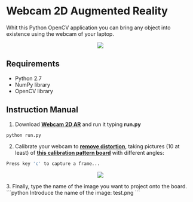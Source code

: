 # Webcam 2D Augmented Reality

Whit this Python OpenCV application you can bring any object into existence using the webcam of your laptop.
<p align="center">
  <img src="imgs/project_diagram.png">
</p>

## Requirements
* Python 2.7
* NumPy library
* OpenCV library

## Instruction Manual
1. Download **[Webcam 2D AR](python)** and run it typing **run.py**
```bash
python run.py
```
2. Calibrate your webcam to **[remove distortion](http://docs.opencv.org/3.1.0/dc/dbb/tutorial_py_calibration.html)**, taking pictures (10 at least) of **[this calibration pattern board](imgs/cpattern.png)** with different angles:
```python
Press key 'c' to capture a frame...
```
<p align="center">
  <img src="imgs/project_diagram.png">
</p>
3. Finally, type the name of the image you want to project onto the board.
```python
Introduce the name of the image: test.png
```
